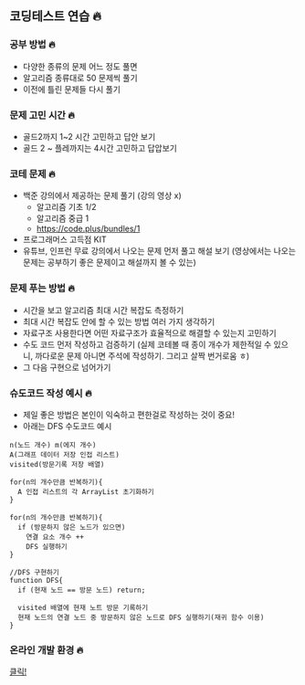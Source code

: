 ## 코딩테스트 연습 🔥

### 공부 방법 🔥
 - 다양한 종류의 문제 어느 정도 풀면
 - 알고리즘 종류대로 50 문제씩 풀기
 - 이전에 틀린 문제들 다시 풀기

### 문제 고민 시간 🔥
 - 골드2까지 1~2 시간 고민하고 답안 보기
 - 골드 2 ~ 플레까지는 4시간 고민하고 답압보기

### 코테 문제 🔥
 - 백준 강의에서 제공하는 문제 풀기 (강의 영상 x)
   - 알고리즘 기초 1/2
   - 알고리즘 중급 1
   - https://code.plus/bundles/1
 - 프로그래머스 고득점 KIT
 - 유튜브, 인프런 무료 강의에서 나오는 문제 먼저 풀고 해설 보기 (영상에서는 나오는 문제는 공부하기 좋은 문제이고 해설까지 볼 수 있는)


### 문제 푸는 방법 🔥
 - 시간을 보고 알고리즘 최대 시간 복잡도 측정하기
 - 최대 시간 복잡도 안에 할 수 있는 방법 여러 가지 생각하기
 - 자료구조 사용한다면 어떤 자료구조가 효율적으로 해결할 수 있는지 고민하기
 - 수도 코드 먼저 작성하고 검증하기 (실제 코테볼 때 종이 개수가 제한적일 수 있으니, 까다로운 문제 아니면 주석에 작성하기. 그리고 살짝 번거로움 ㅎ)
 - 그 다음 구현으로 넘어가기

### 슈도코드 작성 예시 🔥
 - 제일 좋은 방법은 본인이 익숙하고 편한걸로 작성하는 것이 중요!
 - 아래는 DFS 수도코드 예시
```
n(노드 개수) m(에지 개수)
A(그래프 데이터 저장 인접 리스트)
visited(방문기록 저장 배열)

for(n의 개수만큼 반복하기){
  A 인접 리스트의 각 ArrayList 초기화하기
}

for(n의 개수만큼 반복하기){
  if (방문하지 않은 노드가 있으면)
    연결 요소 개수 ++
    DFS 실행하기
}

//DFS 구현하기
function DFS{
  if (현재 노드 == 방문 노드) return;

  visited 배열에 현재 노트 방문 기록하기
  현재 노드의 연결 노드 중 방문하지 않은 노드로 DFS 실행하기(재귀 함수 이용)
}

```
### 온라인 개발 환경 🔥
[클릭!](https://www.mycompiler.io/ko/new/java)
